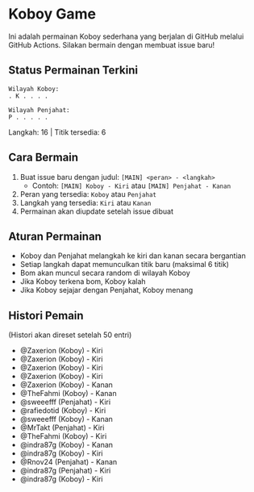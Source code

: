 # Koboy Game

Ini adalah permainan Koboy sederhana yang berjalan di GitHub melalui GitHub Actions. Silakan bermain dengan membuat issue baru!

## Status Permainan Terkini



```
Wilayah Koboy:
. K . . . .

Wilayah Penjahat:
P . . . . .
```

Langkah: 16 | Titik tersedia: 6

## Cara Bermain

1. Buat issue baru dengan judul: `[MAIN] <peran> - <langkah>`
   - Contoh: `[MAIN] Koboy - Kiri` atau `[MAIN] Penjahat - Kanan`
2. Peran yang tersedia: `Koboy` atau `Penjahat`
3. Langkah yang tersedia: `Kiri` atau `Kanan`
4. Permainan akan diupdate setelah issue dibuat

## Aturan Permainan

- Koboy dan Penjahat melangkah ke kiri dan kanan secara bergantian
- Setiap langkah dapat memunculkan titik baru (maksimal 6 titik)
- Bom akan muncul secara random di wilayah Koboy
- Jika Koboy terkena bom, Koboy kalah
- Jika Koboy sejajar dengan Penjahat, Koboy menang

## Histori Pemain

(Histori akan direset setelah 50 entri)

- @Zaxerion (Koboy) - Kiri
- @Zaxerion (Koboy) - Kiri
- @Zaxerion (Koboy) - Kiri
- @Zaxerion (Koboy) - Kiri
- @Zaxerion (Koboy) - Kanan
- @TheFahmi (Koboy) - Kanan
- @sweeefff (Penjahat) - Kiri
- @rafiedotid (Koboy) - Kiri
- @sweeefff (Koboy) - Kanan
- @MrTakt (Penjahat) - Kiri
- @TheFahmi (Koboy) - Kiri
- @indra87g (Koboy) - Kanan
- @indra87g (Koboy) - Kiri
- @Rnov24 (Penjahat) - Kanan
- @indra87g (Penjahat) - Kiri
- @indra87g (Koboy) - Kiri
